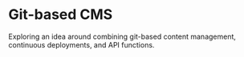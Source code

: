 # Git-based CMS

Exploring an idea around combining git-based content management, continuous deployments, and API functions.